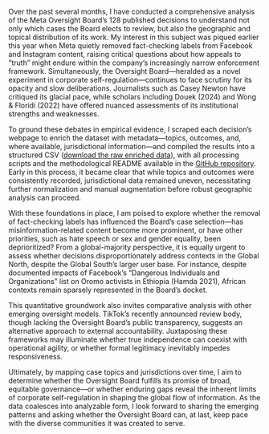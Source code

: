 
Over the past several months, I have conducted a comprehensive analysis of the Meta Oversight Board’s 128 published decisions to understand not only which cases the Board elects to review, but also the geographic and topical distribution of its work. My interest in this subject was piqued earlier this year when Meta quietly removed fact-checking labels from Facebook and Instagram content, raising critical questions about how appeals to “truth” might endure within the company’s increasingly narrow enforcement framework. Simultaneously, the Oversight Board—heralded as a novel experiment in corporate self-regulation—continues to face scrutiny for its opacity and slow deliberations. Journalists such as Casey Newton have critiqued its glacial pace, while scholars including Douek (2024) and Wong & Floridi (2022) have offered nuanced assessments of its institutional strengths and weaknesses.

To ground these debates in empirical evidence, I scraped each decision’s webpage to enrich the dataset with metadata—topics, outcomes, and, where available, jurisdictional information—and compiled the results into a structured CSV ([download the raw enriched data](https://raw.githubusercontent.com/Endalk-Chala/Oversight-Board-Case-Analysis/refs/heads/main/data/decisions_enriched.csv)), with all processing scripts and the methodological README available in the [GitHub repository](https://github.com/Endalk-Chala/Oversight-Board-Case-Analysis). Early in this process, it became clear that while topics and outcomes were consistently recorded, jurisdictional data remained uneven, necessitating further normalization and manual augmentation before robust geographic analysis can proceed.

With these foundations in place, I am poised to explore whether the removal of fact-checking labels has influenced the Board’s case selection—has misinformation-related content become more prominent, or have other priorities, such as hate speech or sex and gender equality, been deprioritized? From a global-majority perspective, it is equally urgent to assess whether decisions disproportionately address contexts in the Global North, despite the Global South’s larger user base. For instance, despite documented impacts of Facebook’s “Dangerous Individuals and Organizations” list on Oromo activists in Ethiopia (Hamda 2021), African contexts remain sparsely represented in the Board’s docket.

This quantitative groundwork also invites comparative analysis with other emerging oversight models. TikTok’s recently announced review body, though lacking the Oversight Board’s public transparency, suggests an alternative approach to external accountability. Juxtaposing these frameworks may illuminate whether true independence can coexist with operational agility, or whether formal legitimacy inevitably impedes responsiveness.

Ultimately, by mapping case topics and jurisdictions over time, I aim to determine whether the Oversight Board fulfills its promise of broad, equitable governance—or whether enduring gaps reveal the inherent limits of corporate self-regulation in shaping the global flow of information. As the data coalesces into analyzable form, I look forward to sharing the emerging patterns and asking whether the Oversight Board can, at last, keep pace with the diverse communities it was created to serve.
